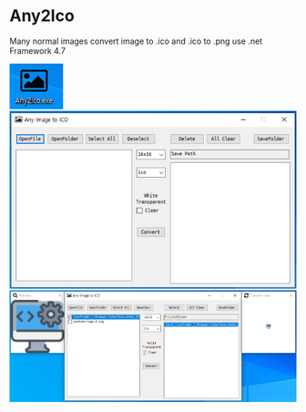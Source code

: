 # Any2Ico
Many normal images convert image to .ico  and .ico to .png
use .net Framework 4.7 

![Picture](https://github.com/KoreaFireDog/Any2Ico/blob/master/icon.PNG)
![Picture](https://github.com/KoreaFireDog/Any2Ico/blob/master/mainwindow.PNG)
![Picture](https://github.com/KoreaFireDog/Any2Ico/blob/master/preview.PNG)
